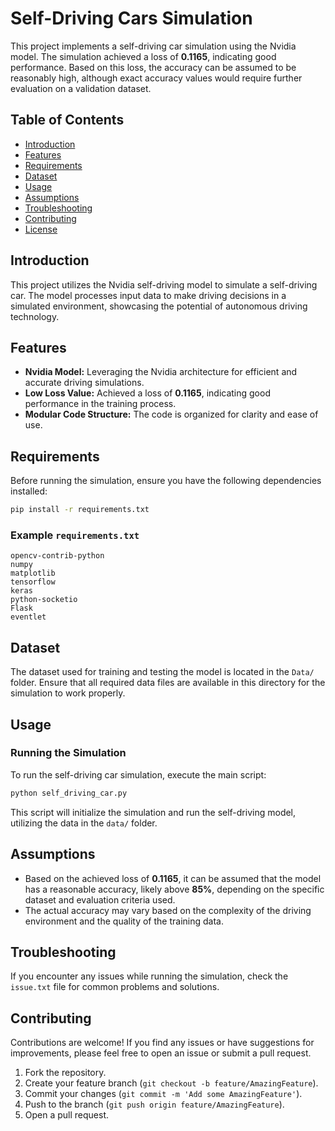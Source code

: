 # Self-Driving Cars Simulation

This project implements a self-driving car simulation using the Nvidia model. The simulation achieved a loss of **0.1165**, indicating good performance. Based on this loss, the accuracy can be assumed to be reasonably high, although exact accuracy values would require further evaluation on a validation dataset.

## Table of Contents
- [Introduction](#introduction)
- [Features](#features)
- [Requirements](#requirements)
- [Dataset](#dataset)
- [Usage](#usage)
- [Assumptions](#assumptions)
- [Troubleshooting](#troubleshooting)
- [Contributing](#contributing)
- [License](#license)

## Introduction
This project utilizes the Nvidia self-driving model to simulate a self-driving car. The model processes input data to make driving decisions in a simulated environment, showcasing the potential of autonomous driving technology.

## Features
- **Nvidia Model:** Leveraging the Nvidia architecture for efficient and accurate driving simulations.
- **Low Loss Value:** Achieved a loss of **0.1165**, indicating good performance in the training process.
- **Modular Code Structure:** The code is organized for clarity and ease of use.

## Requirements
Before running the simulation, ensure you have the following dependencies installed:

```bash
pip install -r requirements.txt
```

### Example `requirements.txt`
```plaintext
opencv-contrib-python
numpy
matplotlib
tensorflow
keras
python-socketio
Flask
eventlet
```

## Dataset
The dataset used for training and testing the model is located in the `Data/` folder. Ensure that all required data files are available in this directory for the simulation to work properly.

## Usage

### Running the Simulation
To run the self-driving car simulation, execute the main script:

```bash
python self_driving_car.py
```

This script will initialize the simulation and run the self-driving model, utilizing the data in the `data/` folder.

## Assumptions
- Based on the achieved loss of **0.1165**, it can be assumed that the model has a reasonable accuracy, likely above **85%**, depending on the specific dataset and evaluation criteria used.
- The actual accuracy may vary based on the complexity of the driving environment and the quality of the training data.

## Troubleshooting
If you encounter any issues while running the simulation, check the `issue.txt` file for common problems and solutions.

## Contributing
Contributions are welcome! If you find any issues or have suggestions for improvements, please feel free to open an issue or submit a pull request.

1. Fork the repository.
2. Create your feature branch (`git checkout -b feature/AmazingFeature`).
3. Commit your changes (`git commit -m 'Add some AmazingFeature'`).
4. Push to the branch (`git push origin feature/AmazingFeature`).
5. Open a pull request.
